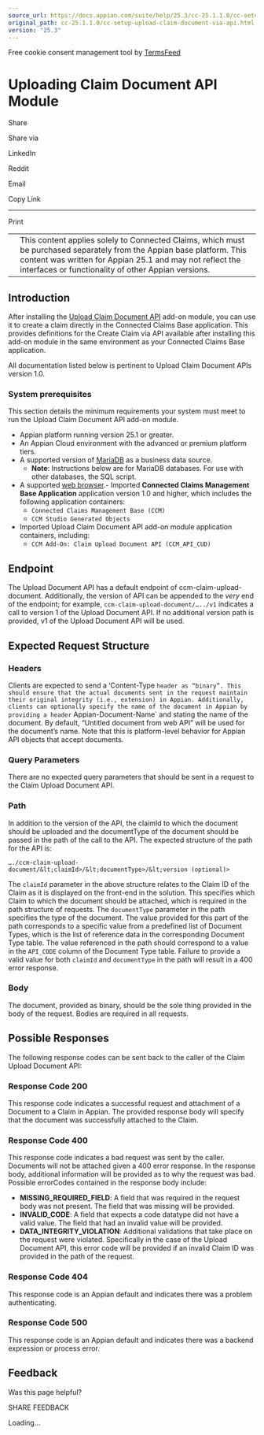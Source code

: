 ```yaml
---
source_url: https://docs.appian.com/suite/help/25.3/cc-25.1.1.0/cc-setup-upload-claim-document-via-api.html
original_path: cc-25.1.1.0/cc-setup-upload-claim-document-via-api.html
version: "25.3"
---
```


Free cookie consent management tool by [TermsFeed](https://www.termsfeed.com/)

# Uploading Claim Document API Module

Share

Share via

LinkedIn

Reddit

Email

Copy Link

* * *

Print

<table><tbody><tr><td><i class="fa fa-check-square-o" aria-hidden="true"></i></td><td>This content applies solely to Connected Claims, which must be purchased separately from the Appian base platform. This content was written for Appian 25.1 and may not reflect the interfaces or functionality of other Appian versions.</td></tr></tbody></table>

## Introduction

After installing the [Upload Claim Document API](cc-install-upload-claim-doc-api.html) add-on module, you can use it to create a claim directly in the Connected Claims Base application. This provides definitions for the Create Claim via API available after installing this add-on module in the same environment as your Connected Claims Base application.

All documentation listed below is pertinent to Upload Claim Document APIs version 1.0.

### System prerequisites

This section details the minimum requirements your system must meet to run the Upload Claim Document API add-on module.

-   Appian platform running version 25.1 or greater.
-   An Appian Cloud environment with the advanced or premium platform tiers.
-   A supported version of [MariaDB](../System_Requirements.html#databases) as a business data source.
    -   **Note**: Instructions below are for MariaDB databases. For use with other databases, the SQL script.
-   A supported [web browser](../System_Requirements.html#web-browsers).- Imported **Connected Claims Management Base Application** application version 1.0 and higher, which includes the following application containers:
    -   `Connected Claims Management Base (CCM)`
    -   `CCM Studio Generated Objects`
-   Imported Upload Claim Document API add-on module application containers, including:
    -   `CCM Add-On: Claim Upload Document API (CCM_API_CUD)`

## Endpoint

The Upload Document API has a default endpoint of ccm-claim-upload-document. Additionally, the version of API can be appended to the _very_ end of the endpoint; for example, `ccm-claim-upload-document/…../v1` indicates a call to version 1 of the Upload Document API. If no additional version path is provided, v1 of the Upload Document API will be used.

## Expected Request Structure

### Headers

Clients are expected to send a ‘Content-Type `header as “binary”. This should ensure that the actual documents sent in the request maintain their original integrity (i.e., extension) in Appian. Additionally, clients can optionally specify the name of the document in Appian by providing a header` Appian-Document-Name\` and stating the name of the document. By default, “Untitled document from web API” will be used for the document’s name. Note that this is platform-level behavior for Appian API objects that accept documents.

### Query Parameters

There are no expected query parameters that should be sent in a request to the Claim Upload Document API.

### Path

In addition to the version of the API, the claimId to which the document should be uploaded and the documentType of the document should be passed in the path of the call to the API. The expected structure of the path for the API is:

`…./ccm-claim-upload-document/&lt;claimId>/&lt;documentType>/&lt;version (optional)>`

The `claimId` parameter in the above structure relates to the Claim ID of the Claim as it is displayed on the front-end in the solution. This specifies which Claim to which the document should be attached, which is required in the path structure of requests. The `documentType` parameter in the path specifies the type of the document. The value provided for this part of the path corresponds to a specific value from a predefined list of Document Types, which is the list of reference data in the corresponding Document Type table. The value referenced in the path should correspond to a value in the `API_CODE` column of the Document Type table. Failure to provide a valid value for both `claimId` and `documentType` in the path will result in a 400 error response.

### Body

The document, provided as binary, should be the sole thing provided in the body of the request. Bodies are required in all requests.

## Possible Responses

The following response codes can be sent back to the caller of the Claim Upload Document API:

### Response Code 200

This response code indicates a successful request and attachment of a Document to a Claim in Appian. The provided response body will specify that the document was successfully attached to the Claim.

### Response Code 400

This response code indicates a bad request was sent by the caller. Documents will not be attached given a 400 error response. In the response body, additional information will be provided as to why the request was bad. Possible errorCodes contained in the response body include:

-   **MISSING\_REQUIRED\_FIELD**: A field that was required in the request body was not present. The field that was missing will be provided.
-   **INVALID\_CODE**: A field that expects a code datatype did not have a valid value. The field that had an invalid value will be provided.
-   **DATA\_INTEGRITY\_VIOLATION**: Additional validations that take place on the request were violated. Specifically in the case of the Upload Document API, this error code will be provided if an invalid Claim ID was provided in the path of the request.

### Response Code 404

This response code is an Appian default and indicates there was a problem authenticating.

### Response Code 500

This response code is an Appian default and indicates there was a backend expression or process error.

## Feedback

Was this page helpful?

SHARE FEEDBACK

Loading...